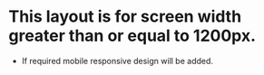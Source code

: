 # This layout is for screen width greater than or equal to 1200px.

- If required mobile responsive design will be added.
